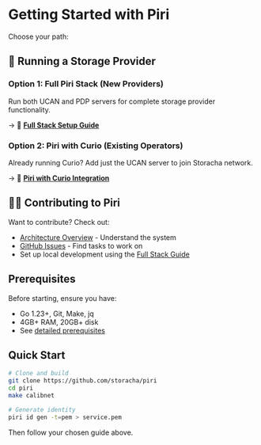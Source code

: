 # Getting Started with Piri

Choose your path:

## 🚀 Running a Storage Provider

### Option 1: Full Piri Stack (New Providers)
Run both UCAN and PDP servers for complete storage provider functionality.

→ 📖 **[Full Stack Setup Guide](./integrations/full-stack-setup.md)**

### Option 2: Piri with Curio (Existing Operators)
Already running Curio? Add just the UCAN server to join Storacha network.

→ 📖 **[Piri with Curio Integration](./integrations/piri-with-curio.md)**

## 👩‍💻 Contributing to Piri

Want to contribute? Check out:
- [Architecture Overview](./architecture.md) - Understand the system
- [GitHub Issues](https://github.com/storacha/piri/issues) - Find tasks to work on
- Set up local development using the [Full Stack Guide](./integrations/full-stack-setup.md)

## Prerequisites

Before starting, ensure you have:
- Go 1.23+, Git, Make, jq
- 4GB+ RAM, 20GB+ disk
- See [detailed prerequisites](./common/prerequisites.md)

## Quick Start

```bash
# Clone and build
git clone https://github.com/storacha/piri
cd piri
make calibnet

# Generate identity
piri id gen -t=pem > service.pem
```

Then follow your chosen guide above.